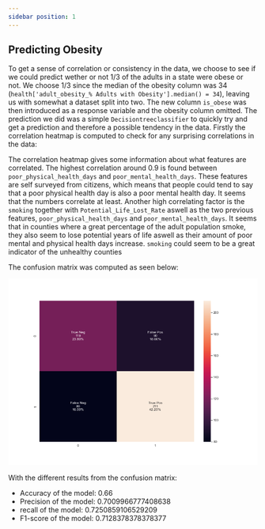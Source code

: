 ```yaml
---
sidebar position: 1
---
```


## Predicting Obesity

To get a sense of correlation or consistency in the data, we choose to see if we could predict wether or not 1/3 of the adults in a state were obese or not. We choose 1/3 since the median of the obesity column was 34 (`health['adult_obesity_% Adults with Obesity'].median() = 34`), leaving us with somewhat a dataset split into two. The new column `is_obese` was then introduced as a response variable and the obesity column omitted. The prediction we did was a simple `Decisiontreeclassifier` to quickly try and get a prediction and therefore a possible tendency in the data. Firstly the correlation heatmap is computed to check for any surprising correlations in the data:


The correlation heatmap gives some information about what features are correlated. The highest correlation around 0.9 is found between `poor_physical_health_days` and `poor_mental_health_days`. These features are self surveyed from citizens, which means that people could tend to say that a poor physical health day is also a poor mental health day. It seems that the numbers correlate at least.
Another high correlating factor is the `smoking` together with `Potential_Life_Lost_Rate` aswell as the two previous features, `poor_physical_health_days` and `poor_mental_health_days`. It seems that in counties where a great percentage of the adult population smoke, they also seem to lose potential years of life aswell as their amount of poor mental and physical health days increase. `smoking` could seem to be a great indicator of the unhealthy counties

The confusion matrix was computed as seen below:

[ ![](confusionMatrix.png) ](confusionMatrix.png)


With the different results from the confusion matrix:

* Accuracy of the model: 0.66
* Precision of the model: 0.7009966777408638
* recall of the model: 0.7250859106529209
* F1-score of the model: 0.7128378378378377